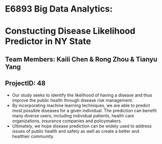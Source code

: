 # E6893 Big Data Analytics:

# Constucting Disease Likelihood Predictor in NY State

## Team Members: Kaili Chen & Rong Zhou & Tianyu Yang

## ProjectID: 48

* Our study seeks to identify the likelihood of having a disease and thus improve the public health through disease risk management. 
* By incorporating machine learning techniques, we are able to predict most possible diseases for a given individual. The prediction can benefit many diverse users, including individual patients, health care organizations, insurance companies and policymakers. 
* Ultimately, we hope disease prediction can be widely used to address issues of public health and safety as well as create a better and healthier community.
